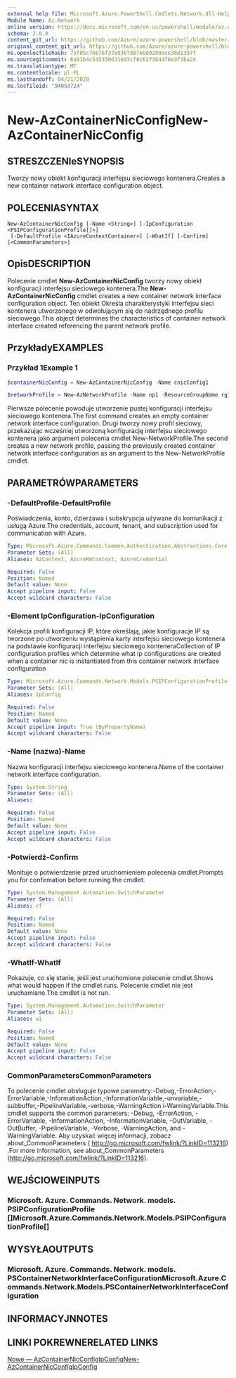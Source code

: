```yaml
---
external help file: Microsoft.Azure.PowerShell.Cmdlets.Network.dll-Help.xml
Module Name: Az.Network
online version: https://docs.microsoft.com/en-us/powershell/module/az.network/new-AzContainerNicconfig
schema: 2.0.0
content_git_url: https://github.com/Azure/azure-powershell/blob/master/src/Network/Network/help/New-AzContainerNicConfig.md
original_content_git_url: https://github.com/Azure/azure-powershell/blob/master/src/Network/Network/help/New-AzContainerNicConfig.md
ms.openlocfilehash: 75f05c76b76f37e936798766d9288ace38d1397f
ms.sourcegitcommit: 6a91b4c545350d316d3cf8c62f384478e3f3ba24
ms.translationtype: MT
ms.contentlocale: pl-PL
ms.lasthandoff: 04/21/2020
ms.locfileid: "94053724"
---
```

# <span data-ttu-id="d261a-101">New-AzContainerNicConfig</span><span class="sxs-lookup"><span data-stu-id="d261a-101">New-AzContainerNicConfig</span></span>

## <span data-ttu-id="d261a-102">STRESZCZENIe</span><span class="sxs-lookup"><span data-stu-id="d261a-102">SYNOPSIS</span></span>
<span data-ttu-id="d261a-103">Tworzy nowy obiekt konfiguracji interfejsu sieciowego kontenera.</span><span class="sxs-lookup"><span data-stu-id="d261a-103">Creates a new container network interface configuration object.</span></span>

## <span data-ttu-id="d261a-104">POLECENIA</span><span class="sxs-lookup"><span data-stu-id="d261a-104">SYNTAX</span></span>

```
New-AzContainerNicConfig [-Name <String>] [-IpConfiguration <PSIPConfigurationProfile[]>]
 [-DefaultProfile <IAzureContextContainer>] [-WhatIf] [-Confirm] [<CommonParameters>]
```

## <span data-ttu-id="d261a-105">Opis</span><span class="sxs-lookup"><span data-stu-id="d261a-105">DESCRIPTION</span></span>
<span data-ttu-id="d261a-106">Polecenie cmdlet **New-AzContainerNicConfig** tworzy nowy obiekt konfiguracji interfejsu sieciowego kontenera.</span><span class="sxs-lookup"><span data-stu-id="d261a-106">The **New-AzContainerNicConfig** cmdlet creates a new container network interface configuration object.</span></span> <span data-ttu-id="d261a-107">Ten obiekt Określa charakterystyki interfejsu sieci kontenera utworzonego w odwołującym się do nadrzędnego profilu sieciowego.</span><span class="sxs-lookup"><span data-stu-id="d261a-107">This object determines the characteristics of container network interface created referencing the parent network profile.</span></span>

## <span data-ttu-id="d261a-108">Przykłady</span><span class="sxs-lookup"><span data-stu-id="d261a-108">EXAMPLES</span></span>

### <span data-ttu-id="d261a-109">Przykład 1</span><span class="sxs-lookup"><span data-stu-id="d261a-109">Example 1</span></span>
```powershell
$containerNicConfig = New-AzContainerNicConfig -Name cnicConfig1

$networkProfile = New-AzNetworkProfile -Name np1 -ResourceGroupName rg1 -Location westus -ContainerNetworkInterfaceConfiguration $containerNicConfig
```

<span data-ttu-id="d261a-110">Pierwsze polecenie powoduje utworzenie pustej konfiguracji interfejsu sieciowego kontenera.</span><span class="sxs-lookup"><span data-stu-id="d261a-110">The first command creates an empty container network interface configuration.</span></span> <span data-ttu-id="d261a-111">Drugi tworzy nowy profil sieciowy, przekazując wcześniej utworzoną konfigurację interfejsu sieciowego kontenera jako argument polecenia cmdlet New-NetworkProfile.</span><span class="sxs-lookup"><span data-stu-id="d261a-111">The second creates a new network profile, passing the previously created container network interface configuration as an argument to the New-NetworkProfile cmdlet.</span></span>

## <span data-ttu-id="d261a-112">PARAMETRÓW</span><span class="sxs-lookup"><span data-stu-id="d261a-112">PARAMETERS</span></span>

### <span data-ttu-id="d261a-113">-DefaultProfile</span><span class="sxs-lookup"><span data-stu-id="d261a-113">-DefaultProfile</span></span>
<span data-ttu-id="d261a-114">Poświadczenia, konto, dzierżawa i subskrypcja używane do komunikacji z usługą Azure.</span><span class="sxs-lookup"><span data-stu-id="d261a-114">The credentials, account, tenant, and subscription used for communication with Azure.</span></span>

```yaml
Type: Microsoft.Azure.Commands.Common.Authentication.Abstractions.Core.IAzureContextContainer
Parameter Sets: (All)
Aliases: AzContext, AzureRmContext, AzureCredential

Required: False
Position: Named
Default value: None
Accept pipeline input: False
Accept wildcard characters: False
```

### <span data-ttu-id="d261a-115">-Element IpConfiguration</span><span class="sxs-lookup"><span data-stu-id="d261a-115">-IpConfiguration</span></span>
<span data-ttu-id="d261a-116">Kolekcja profili konfiguracji IP, które określają, jakie konfiguracje IP są tworzone po utworzeniu wystąpienia karty interfejsu sieciowego kontenera na podstawie konfiguracji interfejsu sieciowego kontenera</span><span class="sxs-lookup"><span data-stu-id="d261a-116">Collection of IP configuration profiles which determine what ip configurations are created when a container nic is instantiated from this container network interface configuration</span></span>

```yaml
Type: Microsoft.Azure.Commands.Network.Models.PSIPConfigurationProfile[]
Parameter Sets: (All)
Aliases: IpConfig

Required: False
Position: Named
Default value: None
Accept pipeline input: True (ByPropertyName)
Accept wildcard characters: False
```

### <span data-ttu-id="d261a-117">-Name (nazwa)</span><span class="sxs-lookup"><span data-stu-id="d261a-117">-Name</span></span>
<span data-ttu-id="d261a-118">Nazwa konfiguracji interfejsu sieciowego kontenera.</span><span class="sxs-lookup"><span data-stu-id="d261a-118">Name of the container network interface configuration.</span></span>

```yaml
Type: System.String
Parameter Sets: (All)
Aliases:

Required: False
Position: Named
Default value: None
Accept pipeline input: False
Accept wildcard characters: False
```

### <span data-ttu-id="d261a-119">-Potwierdź</span><span class="sxs-lookup"><span data-stu-id="d261a-119">-Confirm</span></span>
<span data-ttu-id="d261a-120">Monituje o potwierdzenie przed uruchomieniem polecenia cmdlet.</span><span class="sxs-lookup"><span data-stu-id="d261a-120">Prompts you for confirmation before running the cmdlet.</span></span>

```yaml
Type: System.Management.Automation.SwitchParameter
Parameter Sets: (All)
Aliases: cf

Required: False
Position: Named
Default value: None
Accept pipeline input: False
Accept wildcard characters: False
```

### <span data-ttu-id="d261a-121">-WhatIf</span><span class="sxs-lookup"><span data-stu-id="d261a-121">-WhatIf</span></span>
<span data-ttu-id="d261a-122">Pokazuje, co się stanie, jeśli jest uruchomione polecenie cmdlet.</span><span class="sxs-lookup"><span data-stu-id="d261a-122">Shows what would happen if the cmdlet runs.</span></span>
<span data-ttu-id="d261a-123">Polecenie cmdlet nie jest uruchamiane.</span><span class="sxs-lookup"><span data-stu-id="d261a-123">The cmdlet is not run.</span></span>

```yaml
Type: System.Management.Automation.SwitchParameter
Parameter Sets: (All)
Aliases: wi

Required: False
Position: Named
Default value: None
Accept pipeline input: False
Accept wildcard characters: False
```

### <span data-ttu-id="d261a-124">CommonParameters</span><span class="sxs-lookup"><span data-stu-id="d261a-124">CommonParameters</span></span>
<span data-ttu-id="d261a-125">To polecenie cmdlet obsługuje typowe parametry:-Debug,-ErrorAction,-ErrorVariable,-InformationAction,-InformationVariable,-unvariable,-subbuffer,-PipelineVariable,-verbose,-WarningAction i-WarningVariable.</span><span class="sxs-lookup"><span data-stu-id="d261a-125">This cmdlet supports the common parameters: -Debug, -ErrorAction, -ErrorVariable, -InformationAction, -InformationVariable, -OutVariable, -OutBuffer, -PipelineVariable, -Verbose, -WarningAction, and -WarningVariable.</span></span> <span data-ttu-id="d261a-126">Aby uzyskać więcej informacji, zobacz about_CommonParameters ( http://go.microsoft.com/fwlink/?LinkID=113216) .</span><span class="sxs-lookup"><span data-stu-id="d261a-126">For more information, see about_CommonParameters (http://go.microsoft.com/fwlink/?LinkID=113216).</span></span>

## <span data-ttu-id="d261a-127">WEJŚCIOWE</span><span class="sxs-lookup"><span data-stu-id="d261a-127">INPUTS</span></span>

### <span data-ttu-id="d261a-128">Microsoft. Azure. Commands. Network. models. PSIPConfigurationProfile []</span><span class="sxs-lookup"><span data-stu-id="d261a-128">Microsoft.Azure.Commands.Network.Models.PSIPConfigurationProfile[]</span></span>

## <span data-ttu-id="d261a-129">WYSYŁA</span><span class="sxs-lookup"><span data-stu-id="d261a-129">OUTPUTS</span></span>

### <span data-ttu-id="d261a-130">Microsoft. Azure. Commands. Network. models. PSContainerNetworkInterfaceConfiguration</span><span class="sxs-lookup"><span data-stu-id="d261a-130">Microsoft.Azure.Commands.Network.Models.PSContainerNetworkInterfaceConfiguration</span></span>

## <span data-ttu-id="d261a-131">INFORMACYJN</span><span class="sxs-lookup"><span data-stu-id="d261a-131">NOTES</span></span>

## <span data-ttu-id="d261a-132">LINKI POKREWNE</span><span class="sxs-lookup"><span data-stu-id="d261a-132">RELATED LINKS</span></span>

[<span data-ttu-id="d261a-133">Nowe — AzContainerNicConfigIpConfig</span><span class="sxs-lookup"><span data-stu-id="d261a-133">New-AzContainerNicConfigIpConfig</span></span>](./New-AzContainerNicConfigIpConfig.md)
